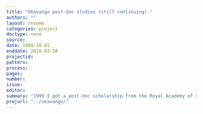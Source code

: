 ```yaml
---
title: "Okavango post-doc studies (still continuing)."
authors: ""
layout: resume
categories: project
doctype: none
source:
date: 1999-10-01
enddate: 2018-03-20
projectid:
pattern:
process:
pages:
number:
issue:
editor:
summary: "1999 I got a post-doc scholarship from the Royal Academy of Sciences in Sweden, allowing me to move to South Africa and start a post-doc at University of the Witwatersrand (Wits) in Johannesburg. My studies focused on the Okavango swamps in Botswana, but also other regional wetlands. I stayed at Wits for two years, and also worked for a few months with the tourist industry in the Okavango."
projurl: "../okavango/"
---
```

